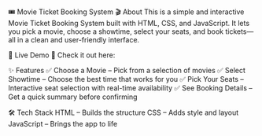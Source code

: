 🎟️ Movie Ticket Booking System
🎬 About
This is a simple and interactive Movie Ticket Booking System built with HTML, CSS, and JavaScript. It lets you pick a movie, choose a showtime, select your seats, and book tickets—all in a clean and user-friendly interface.

🚀 Live Demo
🔗 Check it out here: 

✨ Features
✅ Choose a Movie – Pick from a selection of movies
✅ Select Showtime – Choose the best time that works for you
✅ Pick Your Seats – Interactive seat selection with real-time availability
✅ See Booking Details – Get a quick summary before confirming

🛠️ Tech Stack
HTML – Builds the structure
CSS – Adds style and layout
JavaScript – Brings the app to life
